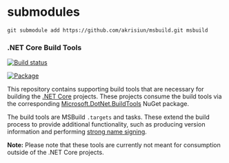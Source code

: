 # submodules

```
git submodule add https://github.com/akrisiun/msbuild.git msbuild
```

### .NET Core Build Tools

[![Build status](http://dotnet-ci.cloudapp.net/job/dotnet_buildtools/job/master/job/innerloop/badge/icon)](http://dotnet-ci.cloudapp.net/job/dotnet_buildtools/job/master/job/innerloop/)

[![Package](https://img.shields.io/dotnet.myget/dotnet-buildtools/v/Microsoft.DotNet.BuildTools.svg?label=Package)](https://dotnet.myget.org/gallery/dotnet-buildtools/)

This repository contains supporting build tools that are necessary for building
the [.NET Core][dotnet-corefx] projects. These projects consume the build tools
via the corresponding [Microsoft.DotNet.BuildTools][Microsoft.DotNet.BuildTools]
NuGet package.

The build tools are MSBuild `.targets` and tasks. These extend the build process
to provide additional functionality, such as producing version information and
performing [strong name signing][sn-sign].

**Note:** Please note that these tools are currently not meant for consumption
outside of the .NET Core projects.

[dotnet-corefx]: https://github.com/dotnet/corefx
[Microsoft.DotNet.BuildTools]: http://nuget.org/packages/Microsoft.DotNet.BuildTools
[sn-sign]: https://github.com/dotnet/corefx/wiki/Strong%20Naming
